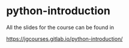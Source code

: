 # python-introduction
All the slides for the course can be found in

https://jgcourses.gitlab.io/python-introduction/
